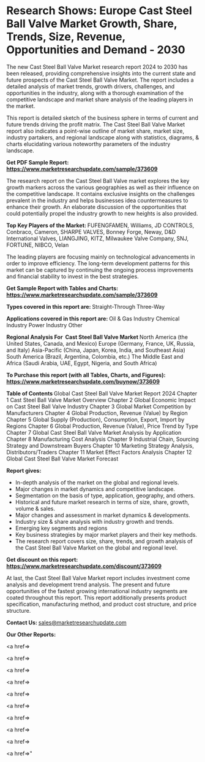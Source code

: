 # Research Shows: Europe Cast Steel Ball Valve Market Growth, Share, Trends, Size, Revenue, Opportunities and Demand - 2030

The new Cast Steel Ball Valve Market research report 2024 to 2030 has been released, providing comprehensive insights into the current state and future prospects of the Cast Steel Ball Valve Market. The report includes a detailed analysis of market trends, growth drivers, challenges, and opportunities in the industry, along with a thorough examination of the competitive landscape and market share analysis of the leading players in the market.

This report is detailed sketch of the business sphere in terms of current and future trends driving the profit matrix. The Cast Steel Ball Valve Market report also indicates a point-wise outline of market share, market size, industry partakers, and regional landscape along with statistics, diagrams, &amp; charts elucidating various noteworthy parameters of the industry landscape.

<strong><b>Get PDF Sample Report: <a href=https://www.marketresearchupdate.com/sample/373609>https://www.marketresearchupdate.com/sample/373609</a></b></strong>

The research report on the Cast Steel Ball Valve market explores the key growth markers across the various geographies as well as their influence on the competitive landscape. It contains exclusive insights on the challenges prevalent in the industry and helps businesses idea countermeasures to enhance their growth. An elaborate discussion of the opportunities that could potentially propel the industry growth to new heights is also provided.

<strong><b>Top Key Players of the Market:
</b></strong>FUFENGFAMEN, Williams, JD CONTROLS, Conbraco, Cameron, SHARPE VALVES, Bonney Forge, Neway, D&D International Valves, LIANGJING, KITZ, Milwaukee Valve Company, SNJ, FORTUNE, NIBCO, Velan<strong><b>
</b></strong>

The leading players are focusing mainly on technological advancements in order to improve efficiency. The long-term development patterns for this market can be captured by continuing the ongoing process improvements and financial stability to invest in the best strategies.

<strong><b>Get Sample Report with Tables and Charts: <a href=https://www.marketresearchupdate.com/sample/373609>https://www.marketresearchupdate.com/sample/373609</a></b></strong>

<strong><b>Types covered in this report are:
</b></strong>Straight-Through
Three-Way<strong><b>
</b></strong>

<strong><b>Applications covered in this report are:
</b></strong>Oil & Gas Industry
Chemical Industry
Power Industry
Other<strong><b>
</b></strong>

<strong><b>Regional Analysis For  Cast Steel Ball Valve Market</b></strong><strong><b>
</b></strong>North America (the United States, Canada, and Mexico)
Europe (Germany, France, UK, Russia, and Italy)
Asia-Pacific (China, Japan, Korea, India, and Southeast Asia)
South America (Brazil, Argentina, Colombia, etc.)
The Middle East and Africa (Saudi Arabia, UAE, Egypt, Nigeria, and South Africa)

<strong><b>To Purchase this report (with all Tables, Charts, and Figures): <a href=https://www.marketresearchupdate.com/buynow/373609>https://www.marketresearchupdate.com/buynow/373609</a></b></strong>

<strong><b>Table of Contents</b></strong><strong><b>
</b></strong>Global Cast Steel Ball Valve Market Report 2024
Chapter 1 Cast Steel Ball Valve Market Overview
Chapter 2 Global Economic Impact on Cast Steel Ball Valve Industry
Chapter 3 Global Market Competition by Manufacturers
Chapter 4 Global Production, Revenue (Value) by Region
Chapter 5 Global Supply (Production), Consumption, Export, Import by Regions
Chapter 6 Global Production, Revenue (Value), Price Trend by Type
Chapter 7 Global Cast Steel Ball Valve Market Analysis by Application
Chapter 8 Manufacturing Cost Analysis
Chapter 9 Industrial Chain, Sourcing Strategy and Downstream Buyers
Chapter 10 Marketing Strategy Analysis, Distributors/Traders
Chapter 11 Market Effect Factors Analysis
Chapter 12 Global Cast Steel Ball Valve Market Forecast

<strong><b>Report gives:</b></strong>

- In-depth analysis of the market on the global and regional levels.
- Major changes in market dynamics and competitive landscape.
- Segmentation on the basis of type, application, geography, and others.
- Historical and future market research in terms of size, share, growth, volume &amp; sales.
- Major changes and assessment in market dynamics &amp; developments.
- Industry size &amp; share analysis with industry growth and trends.
- Emerging key segments and regions
- Key business strategies by major market players and their key methods.
- The research report covers size, share, trends, and growth analysis of the Cast Steel Ball Valve Market on the global and regional level.

<strong><b>Get discount on this report: <a href=https://www.marketresearchupdate.com/discount/373609>https://www.marketresearchupdate.com/discount/373609</a></b></strong>

At last, the Cast Steel Ball Valve Market report includes investment come analysis and development trend analysis. The present and future opportunities of the fastest growing international industry segments are coated throughout this report. This report additionally presents product specification, manufacturing method, and product cost structure, and price structure.

<strong><b>Contact Us:
</b></strong>sales@marketresearchupdate.com

<strong>Our Other Reports:</strong>

<a href=></a>

<a href=></a>

<a href=></a>

<a href=></a>

<a href=></a>

<a href=></a>

<a href=></a>

<a href=></a>

<a href=></a>

<a href=></a>"
